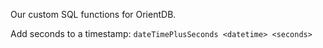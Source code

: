 Our custom SQL functions for OrientDB.

Add seconds to a timestamp: `dateTimePlusSeconds <datetime> <seconds>`
